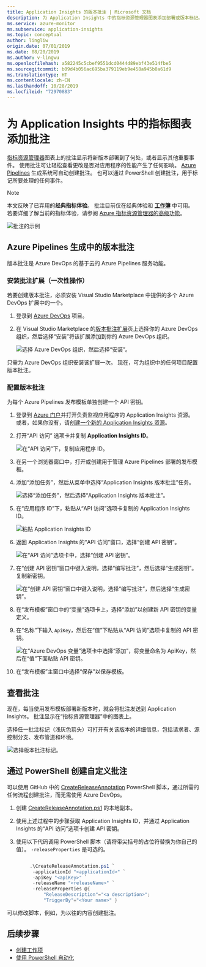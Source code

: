 ```yaml
---
title: Application Insights 的版本批注 | Microsoft 文档
description: 为 Application Insights 中的指标资源管理器图表添加部署或版本标记。
ms.service: azure-monitor
ms.subservice: application-insights
ms.topic: conceptual
author: lingliw
origin.date: 07/01/2019
ms.date: 08/20/2019
ms.author: v-lingwu
ms.openlocfilehash: a582245c5cbef9551dcd0444d89ebf43e514fbe5
ms.sourcegitcommit: b09d4b056ac695ba379119eb9e458a945b0a61d9
ms.translationtype: HT
ms.contentlocale: zh-CN
ms.lasthandoff: 10/28/2019
ms.locfileid: "72970883"
---
```

# <a name="annotations-on-metric-charts-in-application-insights"></a>为 Application Insights 中的指标图表添加批注

[指标资源管理器](../../azure-monitor/app/metrics-explorer.md)图表上的批注显示将新版本部署到了何处，或者显示其他重要事件。 使用批注可让轻松查看更改是否对应用程序的性能产生了任何影响。 [Azure Pipelines](https://docs.microsoft.com/azure/devops/pipelines/tasks/) 生成系统可自动创建批注。 也可以通过 PowerShell 创建批注，用于标记所要处理的任何事件。

> [!NOTE]
> 本文反映了已弃用的**经典指标体验**。 批注目前仅在经典体验和 **[工作簿](../../azure-monitor/app/usage-workbooks.md)** 中可用。 若要详细了解当前的指标体验，请参阅 [Azure 指标资源管理器的高级功能](../../azure-monitor/platform/metrics-charts.md)。

![批注的示例](./media/annotations/0-example.png)

## <a name="release-annotations-with-azure-pipelines-build"></a>Azure Pipelines 生成中的版本批注

版本批注是 Azure DevOps 的基于云的 Azure Pipelines 服务功能。

### <a name="install-the-annotations-extension-one-time"></a>安装批注扩展（一次性操作）
若要创建版本批注，必须安装 Visual Studio Marketplace 中提供的多个 Azure DevOps 扩展中的一个。

1. 登录到 [Azure DevOps](https://azure.microsoft.com/services/devops/) 项目。
   
1. 在 Visual Studio Marketplace 的[版本批注扩展](https://marketplace.visualstudio.com/items/ms-appinsights.appinsightsreleaseannotations)页上选择你的 Azure DevOps 组织，然后选择“安装”将该扩展添加到你的 Azure DevOps 组织。 
   
   ![选择 Azure DevOps 组织，然后选择“安装”。](./media/annotations/1-install.png)
   
只需为 Azure DevOps 组织安装该扩展一次。 现在，可为组织中的任何项目配置版本批注。

### <a name="configure-release-annotations"></a>配置版本批注

为每个 Azure Pipelines 发布模板单独创建一个 API 密钥。

1. 登录到 [Azure 门户](https://portal.azure.cn)并打开负责监视应用程序的 Application Insights 资源。 或者，如果你没有，请[创建一个新的 Application Insights 资源](../../azure-monitor/app/app-insights-overview.md)。
   
1. 打开“API 访问”  选项卡并复制 **Application Insights ID**。
   
   ![在“API 访问”下，复制应用程序 ID。](./media/annotations/2-app-id.png)

1. 在另一个浏览器窗口中，打开或创建用于管理 Azure Pipelines 部署的发布模板。
   
1. 添加“添加任务”，然后从菜单中选择“Application Insights 版本批注”任务。  
   
   ![选择“添加任务”，然后选择“Application Insights 版本批注”。](./media/annotations/3-add-task.png)
   
1. 在“应用程序 ID”下，粘贴从“API 访问”选项卡复制的 Application Insights ID。  
   
   ![粘贴 Application Insights ID](./media/annotations/4-paste-app-id.png)
   
1. 返回 Application Insights 的“API 访问”窗口，选择“创建 API 密钥”。   
   
   ![在“API 访问”选项卡中，选择“创建 API 密钥”。](./media/annotations/5-create-api-key.png)
   
1. 在“创建 API 密钥”窗口中键入说明，选择“编写批注”，然后选择“生成密钥”。    复制新密钥。
   
   ![在“创建 API 密钥”窗口中键入说明，选择“编写批注”，然后选择“生成密钥”。](./media/annotations/6-create-api-key.png)
   
1. 在“发布模板”窗口中的“变量”选项卡上，选择“添加”以创建新 API 密钥的变量定义。  

1. 在“名称”下输入 `ApiKey`，然后在“值”下粘贴从“API 访问”选项卡复制的 API 密钥。   
   
   ![在“Azure DevOps 变量”选项卡中选择“添加”，将变量命名为 ApiKey，然后在“值”下面粘贴 API 密钥。](./media/annotations/7-paste-api-key.png)
   
1. 在“发布模板”主窗口中选择“保存”以保存模板。 

## <a name="view-annotations"></a>查看批注
现在，每当使用发布模板部署新版本时，就会将批注发送到 Application Insights。 批注显示在“指标资源管理器”中的图表上。 

选择任一批注标记（浅灰色箭头）可打开有关该版本的详细信息，包括请求者、源控制分支、发布管道和环境。

![选择版本批注标记。](./media/annotations/8-release.png)

## <a name="create-custom-annotations-from-powershell"></a>通过 PowerShell 创建自定义批注
可以使用 GitHub 中的 [CreateReleaseAnnotation](https://github.com/Microsoft/ApplicationInsights-Home/blob/master/API/CreateReleaseAnnotation.ps1) PowerShell 脚本，通过所需的任何流程创建批注，而无需使用 Azure DevOps。 

1. 创建 [CreateReleaseAnnotation.ps1](https://github.com/Microsoft/ApplicationInsights-Home/blob/master/API/CreateReleaseAnnotation.ps1) 的本地副本。
   
1. 使用上述过程中的步骤获取 Application Insights ID，并通过 Application Insights 的“API 访问”选项卡创建 API 密钥。 
   
1. 使用以下代码调用 PowerShell 脚本（请将带尖括号的占位符替换为你自己的值）。 `-releaseProperties` 是可选的。 
   
   ```powershell
   
        .\CreateReleaseAnnotation.ps1 `
         -applicationId "<applicationId>" `
         -apiKey "<apiKey>" `
         -releaseName "<releaseName>" `
         -releaseProperties @{
             "ReleaseDescription"="<a description>";
             "TriggerBy"="<Your name>" }
   ```

可以修改脚本，例如，为以往的内容创建批注。

## <a name="next-steps"></a>后续步骤

* [创建工作项](../../azure-monitor/app/diagnostic-search.md#create-work-item)
* [使用 PowerShell 自动化](../../azure-monitor/app/powershell.md)
